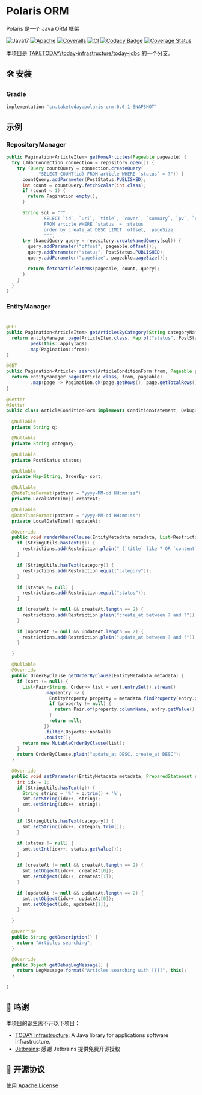# Polaris ORM

Polaris 是一个 Java ORM 框架

![Java17](https://img.shields.io/badge/JDK-17+-success.svg)
[![Apache](https://img.shields.io/badge/License-Apache_v2-blue.svg)](./LICENSE)
[![Coveralls](https://github.com/polaris-orm/polaris/actions/workflows/coveralls.yaml/badge.svg)](https://github.com/polaris-orm/polaris/actions/workflows/coveralls.yaml)
[![CI](https://github.com/polaris-orm/polaris/actions/workflows/multi-env.yaml/badge.svg)](https://github.com/polaris-orm/polaris/actions/workflows/multi-env.yaml)
[![Codacy Badge](https://app.codacy.com/project/badge/Grade/e482b7d1bd0d474da5a0cdcbd42fe135)](https://app.codacy.com/gh/polaris-orm/polaris-orm/dashboard?utm_source=gh&utm_medium=referral&utm_content=&utm_campaign=Badge_grade)
[![Coverage Status](https://coveralls.io/repos/github/polaris-orm/polaris/badge.svg?branch=main)](https://coveralls.io/github/polaris-orm/polaris?branch=main)


本项目是 [TAKETODAY/today-infrastructure/today-jdbc](https://github.com/TAKETODAY/today-infrastructure/tree/master/today-jdbc) 的一个分支。


## 🛠️ 安装

### Gradle

```groovy
implementation 'cn.taketoday:polaris-orm:0.0.1-SNAPSHOT'
```


## 示例

### RepositoryManager

```java
public Pagination<ArticleItem> getHomeArticles(Pageable pageable) {
  try (JdbcConnection connection = repository.open()) {
    try (Query countQuery = connection.createQuery(
            "SELECT COUNT(id) FROM article WHERE `status` = ?")) {
      countQuery.addParameter(PostStatus.PUBLISHED);
      int count = countQuery.fetchScalar(int.class);
      if (count < 1) {
        return Pagination.empty();
      }

      String sql = """
              SELECT `id`, `uri`, `title`, `cover`, `summary`, `pv`, `create_at`
              FROM article WHERE `status` = :status
              order by create_at DESC LIMIT :offset, :pageSize
              """;
      try (NamedQuery query = repository.createNamedQuery(sql)) {
        query.addParameter("offset", pageable.offset());
        query.addParameter("status", PostStatus.PUBLISHED);
        query.addParameter("pageSize", pageable.pageSize());

        return fetchArticleItems(pageable, count, query);
      }
    }
  }
}
```

### EntityManager

### 
```java

@GET
public Pagination<ArticleItem> getArticlesByCategory(String categoryName, Pageable pageable) { 
  return entityManager.page(ArticleItem.class, Map.of("status", PostStatus.PUBLISHED, "category", categoryName), pageable)
        .peek(this::applyTags)
        .map(Pagination::from);
}

@GET
public Pagination<Article> search(ArticleConditionForm from, Pageable pageable) { 
  return entityManager.page(Article.class, from, pageable)
         .map(page -> Pagination.ok(page.getRows(), page.getTotalRows().intValue(), pageable));
}
  
@Getter
@Setter
public class ArticleConditionForm implements ConditionStatement, DebugDescriptive {

  @Nullable
  private String q;

  @Nullable
  private String category;

  @Nullable
  private PostStatus status;

  @Nullable
  private Map<String, OrderBy> sort;

  @Nullable
  @DateTimeFormat(pattern = "yyyy-MM-dd HH:mm:ss")
  private LocalDateTime[] createAt;

  @Nullable
  @DateTimeFormat(pattern = "yyyy-MM-dd HH:mm:ss")
  private LocalDateTime[] updateAt;

  @Override
  public void renderWhereClause(EntityMetadata metadata, List<Restriction> restrictions) {
    if (StringUtils.hasText(q)) {
      restrictions.add(Restriction.plain(" (`title` like ? OR `content` like ? )"));
    }

    if (StringUtils.hasText(category)) {
      restrictions.add(Restriction.equal("category"));
    }

    if (status != null) {
      restrictions.add(Restriction.equal("status"));
    }

    if (createAt != null && createAt.length == 2) {
      restrictions.add(Restriction.plain("create_at between ? and ?"));
    }

    if (updateAt != null && updateAt.length == 2) {
      restrictions.add(Restriction.plain("update_at between ? and ?"));
    }

  }

  @Nullable
  @Override
  public OrderByClause getOrderByClause(EntityMetadata metadata) {
    if (sort != null) {
      List<Pair<String, Order>> list = sort.entrySet().stream()
              .map(entry -> {
                EntityProperty property = metadata.findProperty(entry.getKey());
                if (property != null) {
                  return Pair.of(property.columnName, entry.getValue().order);
                }
                return null;
              })
              .filter(Objects::nonNull)
              .toList();
      return new MutableOrderByClause(list);
    }
    return OrderByClause.plain("update_at DESC, create_at DESC");
  }

  @Override
  public void setParameter(EntityMetadata metadata, PreparedStatement smt) throws SQLException {
    int idx = 1;
    if (StringUtils.hasText(q)) {
      String string = '%' + q.trim() + '%';
      smt.setString(idx++, string);
      smt.setString(idx++, string);
    }

    if (StringUtils.hasText(category)) {
      smt.setString(idx++, category.trim());
    }

    if (status != null) {
      smt.setInt(idx++, status.getValue());
    }

    if (createAt != null && createAt.length == 2) {
      smt.setObject(idx++, createAt[0]);
      smt.setObject(idx++, createAt[1]);
    }

    if (updateAt != null && updateAt.length == 2) {
      smt.setObject(idx++, updateAt[0]);
      smt.setObject(idx, updateAt[1]);
    }

  }

  @Override
  public String getDescription() {
    return "Articles searching";
  }

  @Override
  public Object getDebugLogMessage() {
    return LogMessage.format("Articles searching with [{}]", this);
  }

}

```

## 🙏 鸣谢

本项目的诞生离不开以下项目：

* [TODAY Infrastructure](https://github.com/TAKETODAY/today-infrastructure): A Java library for applications software infrastructure.
* [Jetbrains](https://www.jetbrains.com/?from=https://github.com/polaris-orm/polaris): 感谢 Jetbrains 提供免费开源授权

## 📄 开源协议

使用 [Apache License](https://github.com/polaris-orm/polaris/blob/master/LICENSE)

